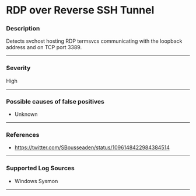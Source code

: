 # RDP over Reverse SSH Tunnel
### Description

Detects svchost hosting RDP termsvcs communicating with the loopback address and on TCP port 3389.

-------------------
### Severity

High

-------------------
<!---
### Detailed Information

- Why is this alert triggered?
- What are the typical causes that generate this alert? (e.g. port scans, unusual file access activity, etc...)
- Which corroborating information should be looked up?
- Any supporting queries to get more information?
- Any supporting visualizations to get more information?

-------------------
--->
### Possible causes of false positives

- Unknown

-------------------
### References

- https://twitter.com/SBousseaden/status/1096148422984384514

-------------------
### Supported Log Sources

- Windows Sysmon

-------------------
